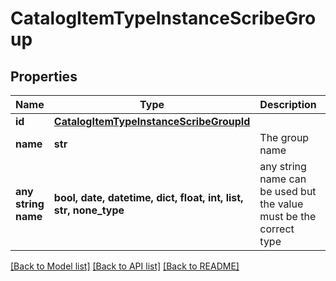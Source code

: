 # CatalogItemTypeInstanceScribeGroup


## Properties
Name | Type | Description | Notes
------------ | ------------- | ------------- | -------------
**id** | [**CatalogItemTypeInstanceScribeGroupId**](CatalogItemTypeInstanceScribeGroupId.md) |  | 
**name** | **str** | The group name | [optional] 
**any string name** | **bool, date, datetime, dict, float, int, list, str, none_type** | any string name can be used but the value must be the correct type | [optional]

[[Back to Model list]](../README.md#documentation-for-models) [[Back to API list]](../README.md#documentation-for-api-endpoints) [[Back to README]](../README.md)


